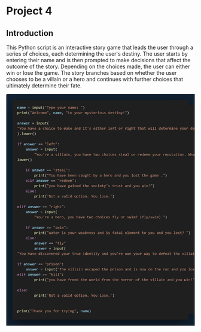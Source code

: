 # Project 4

## Introduction

This Python script is an interactive story game that leads the user through a series of choices, each determining the user's destiny. The user starts by entering their name and is then prompted to make decisions that affect the outcome of the story. Depending on the choices made, the user can either win or lose the game. The story branches based on whether the user chooses to be a villain or a hero and continues with further choices that ultimately determine their fate.

![alt text](4.png)
